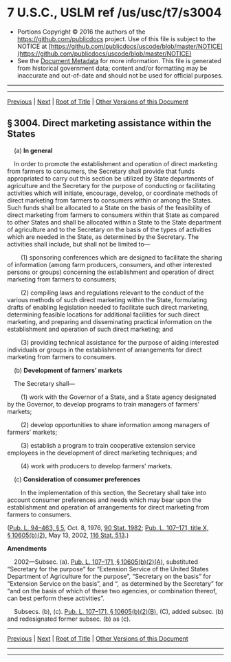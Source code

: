 ---
---

# 7 U.S.C., USLM ref /us/usc/t7/s3004

* Portions Copyright © 2016 the authors of the https://github.com/publicdocs project.
  Use of this file is subject to the NOTICE at [https://github.com/publicdocs/uscode/blob/master/NOTICE](https://github.com/publicdocs/uscode/blob/master/NOTICE)
* See the [Document Metadata](././../../../..//README.md) for more information.
  This file is generated from historical government data; content and/or formatting may be inaccurate and out-of-date and should not be used for official purposes.

----------
----------

[Previous](./../../../..//us/usc/t7/ch63/m__us_usc_t7_s3003.md) | [Next](./../../../..//us/usc/t7/ch63/m__us_usc_t7_s3005.md) | [Root of Title](./../../../../) | [Other Versions of this Document](https://publicdocs.github.io/go/links?ns=uslm&ref=%2Fus%2Fusc%2Ft7%2Fs3004)

## § 3004. Direct marketing assistance within the States

    (a) __In general__ 

    In order to promote the establishment and operation of direct marketing from farmers to consumers, the Secretary shall provide that funds appropriated to carry out this section be utilized by State departments of agriculture and the Secretary for the purpose of conducting or facilitating activities which will initiate, encourage, develop, or coordinate methods of direct marketing from farmers to consumers within or among the States. Such funds shall be allocated to a State on the basis of the feasibility of direct marketing from farmers to consumers within that State as compared to other States and shall be allocated within a State to the State department of agriculture and to the Secretary on the basis of the types of activities which are needed in the State, as determined by the Secretary. The activities shall include, but shall not be limited to—

        (1) sponsoring conferences which are designed to facilitate the sharing of information (among farm producers, consumers, and other interested persons or groups) concerning the establishment and operation of direct marketing from farmers to consumers;

        (2) compiling laws and regulations relevant to the conduct of the various methods of such direct marketing within the State, formulating drafts of enabling legislation needed to facilitate such direct marketing, determining feasible locations for additional facilities for such direct marketing, and preparing and disseminating practical information on the establishment and operation of such direct marketing; and

        (3) providing technical assistance for the purpose of aiding interested individuals or groups in the establishment of arrangements for direct marketing from farmers to consumers.

    (b) __Development of farmers’ markets__ 

    The Secretary shall—

        (1) work with the Governor of a State, and a State agency designated by the Governor, to develop programs to train managers of farmers’ markets;

        (2) develop opportunities to share information among managers of farmers’ markets;

        (3) establish a program to train cooperative extension service employees in the development of direct marketing techniques; and

        (4) work with producers to develop farmers’ markets.

    (c) __Consideration of consumer preferences__ 

        In the implementation of this section, the Secretary shall take into account consumer preferences and needs which may bear upon the establishment and operation of arrangements for direct marketing from farmers to consumers.

([Pub. L. 94–463, § 5][/us/pl/94/463/s5], Oct. 8, 1976, [90 Stat. 1982][/us/stat/90/1982]; [Pub. L. 107–171, title X, § 10605(b)(2)][/us/pl/107/171/s10605/b/2], May 13, 2002, [116 Stat. 513][/us/stat/116/513].)

 __Amendments__ 

    2002—Subsec. (a). [Pub. L. 107–171, § 10605(b)(2)(A)][/us/pl/107/171/s10605/b/2/A], substituted “Secretary for the purpose” for “Extension Service of the United States Department of Agriculture for the purpose”, “Secretary on the basis” for “Extension Service on the basis”, and “, as determined by the Secretary” for “and on the basis of which of these two agencies, or combination thereof, can best perform these activities”.

    Subsecs. (b), (c). [Pub. L. 107–171, § 10605(b)(2)(B)][/us/pl/107/171/s10605/b/2/B], (C), added subsec. (b) and redesignated former subsec. (b) as (c).

----------

[Previous](./../../../..//us/usc/t7/ch63/m__us_usc_t7_s3003.md) | [Next](./../../../..//us/usc/t7/ch63/m__us_usc_t7_s3005.md) | [Root of Title](./../../../../) | [Other Versions of this Document](https://publicdocs.github.io/go/links?ns=uslm&ref=%2Fus%2Fusc%2Ft7%2Fs3004)

----------
----------

[/us/pl/94/463/s5]: https://publicdocs.github.io/go/links?ns=uslm&ref=%2Fus%2Fpl%2F94%2F463%2Fs5
[/us/stat/90/1982]: https://publicdocs.github.io/go/links?ns=uslm&ref=%2Fus%2Fstat%2F90%2F1982
[/us/pl/107/171/s10605/b/2]: https://publicdocs.github.io/go/links?ns=uslm&ref=%2Fus%2Fpl%2F107%2F171%2Fs10605%2Fb%2F2
[/us/stat/116/513]: https://publicdocs.github.io/go/links?ns=uslm&ref=%2Fus%2Fstat%2F116%2F513
[/us/pl/107/171/s10605/b/2/A]: https://publicdocs.github.io/go/links?ns=uslm&ref=%2Fus%2Fpl%2F107%2F171%2Fs10605%2Fb%2F2%2FA
[/us/pl/107/171/s10605/b/2/B]: https://publicdocs.github.io/go/links?ns=uslm&ref=%2Fus%2Fpl%2F107%2F171%2Fs10605%2Fb%2F2%2FB


